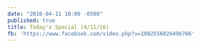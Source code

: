 ```yaml
---
date: "2016-04-11 10:00 -0500"
published: true
title: Today's Special (4/11/16)
fb: 'https://www.facebook.com/video.php?v=1002556026496766'
---
```


